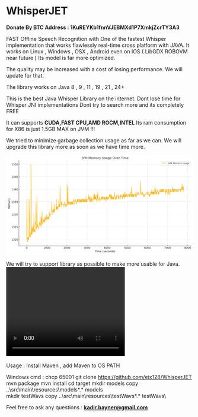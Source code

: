 # WhisperJET

**Donate By BTC Address :
1KuREYKb1fnnVJEBMXd1P7XmkjZcrTY3A3**

FAST Offline Speech Recognition with
One of the fastest Whisper implementation that works flawlessly real-time 
cross platform with JAVA.
It works on 
Linux , Windows , OSX , Android even on IOS ( LibGDX ROBOVM near future )
Its model is far more optimized.


The quality may be increased with a cost of losing performance.
We will update for that.

The library works on Java 8 , 9 , 11 , 19 , 21 , 24+

This is the best Java Whisper Library on the internet.
Dont lose time for Whisper JNI implementations
Dont try to search more and its completely FREE

It can supports **CUDA,FAST CPU,AMD ROCM,INTEL** 
Its ram consumption for X86 is just 1.5GB MAX on JVM !!!


We tried to minimize garbage collection usage as far as we can.
We will upgrade this library more as soon as we have time more.

<img src="memory.png">

We will try to support library as possible to make more usable for Java.
<video src="dukeFly.mp4" width="320" height="240"></video>



Usage :
Install Maven , add Maven to OS PATH

Windows cmd :
chcp 65001
git clone https://github.com/eix128/WhisperJET
mvn package
mvn install
cd target
mkdir models
copy ..\src\main\resources\models\*.* models\
mkdir testWavs
copy ..\src\main\resources\testWavs\*.* testWavs\


Feel free to ask any questions :
**kadir.bayner@gmail.com**

